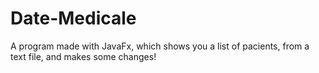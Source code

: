 # Date-Medicale
A program made with JavaFx, which shows you a list of pacients, from a text file, and makes some changes!
